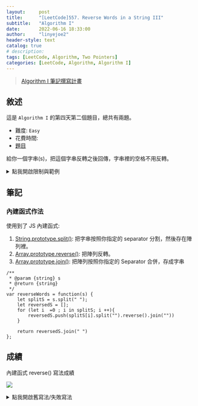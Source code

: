```yaml
---
layout:     post
title:      "[LeetCode]557. Reverse Words in a String III"
subtitle:   "Algorithm I"
date:       2022-06-16 18:33:00
author:     "linyejoe2"
header-style: text
catalog: true
# description: 
tags: [LeetCode, Algorithm, Two Pointers]
categories: [LeetCode, Algorithm, Algorithm I]
---
```


>[Algorithm I 筆記撰寫計畫](/2022/06/14/leetcode/Algorithm/Algorithm%20I/Starting-write-Algorithm-I-Note/)

## 敘述

這是 `Algorithm I` 的第四天第二個題目，總共有兩題。

+ 難度: `Easy` 
+ 花費時間: 
+ [題目](https://leetcode.com/problems/reverse-words-in-a-string-iii/)

給你一個字串(s)，把這個字串反轉之後回傳，字串裡的空格不用反轉。

<!--more-->



<details><summary>點我開啟限制與範例</summary>
<pre>

**限制:**

-   `1 <= s.length <= 5 * 104`
-   `s` is a [printable ascii character](https://en.wikipedia.org/wiki/ASCII#Printable_characters).
-   `s` 的前後不會有空格
-   `s` 一定會有至少一個字母
-   `s` 裡的所有空格都是單格空格


**Example 1:**

```=
Input: s = "Let's take LeetCode contest"
Output: "s'teL ekat edoCteeL tsetnoc"
```

**Example 2:**

```=
Input: s = "God Ding"
Output: "doG gniD"
```
</pre></details>

## 筆記

### 內建函式作法

使用到了 JS 內建函式:

1. [String.prototype.split()](https://developer.mozilla.org/en-US/docs/Web/JavaScript/Reference/Global_Objects/String/split): 把字串按照你指定的 separator 分割，然後存在陣列裡。
2. [Array.prototype.reverse()](https://developer.mozilla.org/en-US/docs/Web/JavaScript/Reference/Global_Objects/Array/reverse): 把陣列反轉。
3. [Array.prototype.join()](https://developer.mozilla.org/en-US/docs/Web/JavaScript/Reference/Global_Objects/Array/join): 把陣列按照你指定的 Separator 合併，存成字串

```js=
/**
 * @param {string} s
 * @return {string}
 */
var reverseWords = function(s) {
    let splitS = s.split(" ");
    let reversedS = [];
    for (let i  =0 ; i in splitS; i ++){
        reversedS.push(splitS[i].split("").reverse().join(""))
    }
    
    return reversedS.join(" ")
};

```


## 成績

內建函式 reverse() 寫法成績

![](https://i.imgur.com/bSt1BZt.png)

<details style=''><summary>點我開啟舊寫法/失敗寫法</summary>
<pre>

+ 內建函式作法

這個做法寫的太複雜了，導致跑出來成績非常不理想

1. 把字串以空格切分後放進陣列
2. 遍歷陣列每個元素都做 reverse
3. 組回字串
4. 回傳字串

```js=
/**
 * @param {string} s
 * @return {string}
 */
var reverseWords = function(s) {
    let reversedS ;
    for (let ele of s.split(' ')){
        ele = reverseWord(ele)
        if (!reversedS){
            reversedS = ele;
        }else{
            reversedS += ' ' + ele;
        }
    }
    
    return reversedS
};

function reverseWord(word){
    let s = word.split('');
    let reversedWord = '';
    for (let i = 0; i < Math.floor(s.length / 2); i++) {
        temp = s[i];
        s[i] = s[s.length - i - 1];
        s[s.length - i - 1] = temp;
    }
    for (let i of s){
        reversedWord += i;
    }
    return reversedWord;
}
```

![](https://i.imgur.com/p1R9bZ7.png)

</pre></details>

<!-- ##### 參考資料 -->